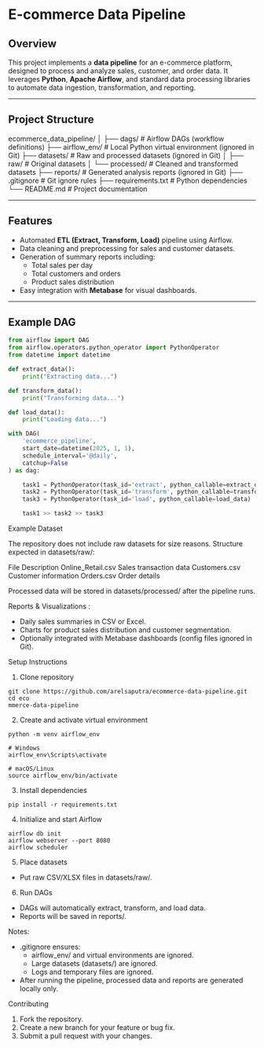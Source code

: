 # E-commerce Data Pipeline

## Overview
This project implements a **data pipeline** for an e-commerce platform, designed to process and analyze sales, customer, and order data. It leverages **Python**, **Apache Airflow**, and standard data processing libraries to automate data ingestion, transformation, and reporting.

---

## Project Structure
ecommerce_data_pipeline/
│
├── dags/ # Airflow DAGs (workflow definitions)
├── airflow_env/ # Local Python virtual environment (ignored in Git)
├── datasets/ # Raw and processed datasets (ignored in Git)
│ ├── raw/ # Original datasets
│ └── processed/ # Cleaned and transformed datasets
├── reports/ # Generated analysis reports (ignored in Git)
├── .gitignore # Git ignore rules
├── requirements.txt # Python dependencies
└── README.md # Project documentation


---

## Features
- Automated **ETL (Extract, Transform, Load)** pipeline using Airflow.
- Data cleaning and preprocessing for sales and customer datasets.
- Generation of summary reports including:
  - Total sales per day
  - Total customers and orders
  - Product sales distribution
- Easy integration with **Metabase** for visual dashboards.

---

## Example DAG
```python
from airflow import DAG
from airflow.operators.python_operator import PythonOperator
from datetime import datetime

def extract_data():
    print("Extracting data...")

def transform_data():
    print("Transforming data...")

def load_data():
    print("Loading data...")

with DAG(
    'ecommerce_pipeline',
    start_date=datetime(2025, 1, 1),
    schedule_interval='@daily',
    catchup=False
) as dag:

    task1 = PythonOperator(task_id='extract', python_callable=extract_data)
    task2 = PythonOperator(task_id='transform', python_callable=transform_data)
    task3 = PythonOperator(task_id='load', python_callable=load_data)

    task1 >> task2 >> task3
```

Example Dataset

The repository does not include raw datasets for size reasons.
Structure expected in datasets/raw/:

File	Description
Online_Retail.csv	Sales transaction data
Customers.csv	Customer information
Orders.csv	Order details

Processed data will be stored in datasets/processed/ after the pipeline runs.

Reports & Visualizations :
 - Daily sales summaries in CSV or Excel.
 - Charts for product sales distribution and customer segmentation.
 - Optionally integrated with Metabase dashboards (config files ignored in Git).

Setup Instructions

1. Clone repository
```
git clone https://github.com/arelsaputra/ecommerce-data-pipeline.git
cd eco
mmerce-data-pipeline
```
2. Create and activate virtual environment
```
python -m venv airflow_env

# Windows
airflow_env\Scripts\activate

# macOS/Linux
source airflow_env/bin/activate
```
3. Install dependencies
```
pip install -r requirements.txt
```
4. Initialize and start Airflow
```
airflow db init
airflow webserver --port 8080
airflow scheduler
```
5. Place datasets
 - Put raw CSV/XLSX files in datasets/raw/.

6. Run DAGs
 - DAGs will automatically extract, transform, and load data.
 - Reports will be saved in reports/.

Notes: 
 - .gitignore ensures:
   - airflow_env/ and virtual environments are ignored.
   - Large datasets (datasets/) are ignored.
   - Logs and temporary files are ignored.
- After running the pipeline, processed data and reports are generated locally only.

Contributing
1. Fork the repository.
2. Create a new branch for your feature or bug fix.
3. Submit a pull request with your changes.
